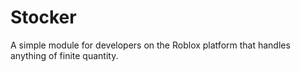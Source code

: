 # Stocker
A simple module for developers on the Roblox platform that handles anything of finite quantity.
